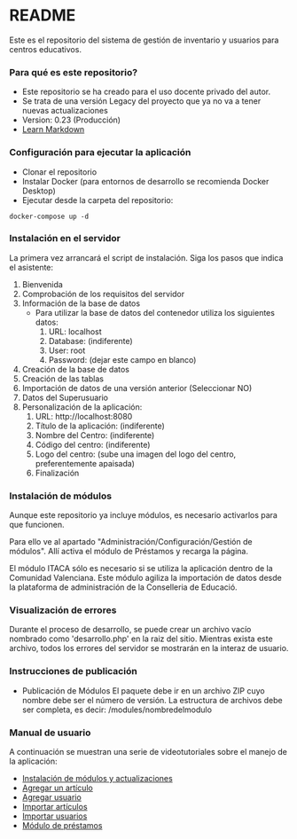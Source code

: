 # README #

Este es el repositorio del sistema de gestión de inventario y usuarios para centros educativos.

### Para qué es este repositorio? ###

* Este repositorio se ha creado para el uso docente privado del autor.
* Se trata de una versión Legacy del proyecto que ya no va a tener nuevas actualizaciones
* Version: 0.23 (Producción)
* [Learn Markdown](https://bitbucket.org/tutorials/markdowndemo)

### Configuración para ejecutar la aplicación ###

* Clonar el repositorio
* Instalar Docker (para entornos de desarrollo se recomienda Docker Desktop)
* Ejecutar desde la carpeta del repositorio:
~~~~
docker-compose up -d
~~~~

### Instalación en el servidor ###
La primera vez arrancará el script de instalación. Siga los pasos que indica el asistente:
1. Bienvenida
2. Comprobación de los requisitos del servidor
3. Información de la base de datos
   * Para utilizar la base de datos del contenedor utiliza los siguientes datos:
     1. URL: localhost
     2. Database: (indiferente)
     3. User: root
     4. Password: (dejar este campo en blanco)
4. Creación de la base de datos
5. Creación de las tablas
6. Importación de datos de una versión anterior (Seleccionar NO)
7. Datos del Superusuario
8. Personalización de la aplicación:
   1. URL: http://localhost:8080
   2. Título de la aplicación: (indiferente)
   3. Nombre del Centro: (indiferente)
   4. Código del centro: (indiferente)
   5. Logo del centro: (sube una imagen del logo del centro, preferentemente apaisada)
   6. Finalización

### Instalación de módulos ###
Aunque este repositorio ya incluye módulos, es necesario activarlos para que funcionen.

Para ello ve al apartado "Administración/Configuración/Gestión de módulos". Allí activa el módulo de Préstamos y recarga la página.


El módulo ITACA sólo es necesario si se utiliza la aplicación dentro de la Comunidad Valenciana. Este módulo agiliza la importación
de datos desde la plataforma de administración de la Conselleria de Educació.
### Visualización de errores ###
Durante el proceso de desarrollo, se puede crear un archivo vacío nombrado como 'desarrollo.php' en la raiz del sitio.
Mientras exista este archivo, todos los errores del servidor se mostrarán en la interaz de usuario.

### Instrucciones de publicación ###

* Publicación de Módulos
El paquete debe ir en un archivo ZIP cuyo nombre debe ser el número de versión.
La estructura de archivos debe ser completa, es decir:
/modules/nombredelmodulo  

### Manual de usuario ###
 A continuación se muestran una serie de videotutoriales sobre el manejo de la aplicación:
 
* [Instalación de módulos y actualizaciones](https://youtu.be/MGE0ESBS6Fs)
* [Agregar un artículo](https://youtu.be/QNltPF6zXHs)
* [Agregar usuario](https://youtu.be/Sh_msvgBg_0)
* [Importar artículos](https://youtu.be/-UXfaHuOxVQ)
* [Importar usuarios](https://youtu.be/JWIGpPzHJ5k)
* [Módulo de préstamos](https://youtu.be/kRRLB4_dyY0)